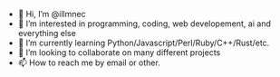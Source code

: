 - 👋 Hi, I’m @illmnec
- 👀 I’m interested in programming, coding, web developement, ai and everything else
- 🌱 I’m currently learning Python/Javascript/Perl/Ruby/C++/Rust/etc.
- 💞️ I’m looking to collaborate on many different projects
- 📫 How to reach me by email or other.

<!---
illmnec/illmnec is a ✨ special ✨ repository because its `README.md` (this file) appears on your GitHub profile.
You can click the Preview link to take a look at your changes.
--->
